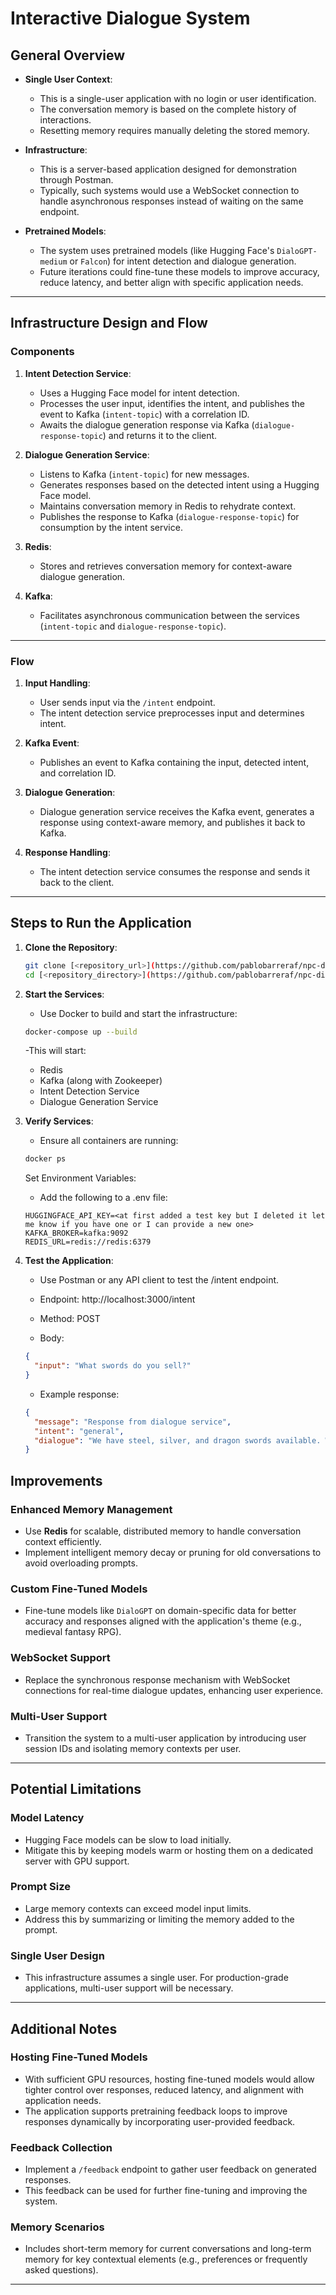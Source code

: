 # **Interactive Dialogue System**

## **General Overview**

- **Single User Context**:

  - This is a single-user application with no login or user identification.
  - The conversation memory is based on the complete history of interactions.
  - Resetting memory requires manually deleting the stored memory.

- **Infrastructure**:

  - This is a server-based application designed for demonstration through Postman.
  - Typically, such systems would use a WebSocket connection to handle asynchronous responses instead of waiting on the same endpoint.

- **Pretrained Models**:
  - The system uses pretrained models (like Hugging Face's `DialoGPT-medium` or `Falcon`) for intent detection and dialogue generation.
  - Future iterations could fine-tune these models to improve accuracy, reduce latency, and better align with specific application needs.

---

## **Infrastructure Design and Flow**

### **Components**

1. **Intent Detection Service**:

   - Uses a Hugging Face model for intent detection.
   - Processes the user input, identifies the intent, and publishes the event to Kafka (`intent-topic`) with a correlation ID.
   - Awaits the dialogue generation response via Kafka (`dialogue-response-topic`) and returns it to the client.

2. **Dialogue Generation Service**:

   - Listens to Kafka (`intent-topic`) for new messages.
   - Generates responses based on the detected intent using a Hugging Face model.
   - Maintains conversation memory in Redis to rehydrate context.
   - Publishes the response to Kafka (`dialogue-response-topic`) for consumption by the intent service.

3. **Redis**:

   - Stores and retrieves conversation memory for context-aware dialogue generation.

4. **Kafka**:
   - Facilitates asynchronous communication between the services (`intent-topic` and `dialogue-response-topic`).

---

### **Flow**

1. **Input Handling**:

   - User sends input via the `/intent` endpoint.
   - The intent detection service preprocesses input and determines intent.

2. **Kafka Event**:

   - Publishes an event to Kafka containing the input, detected intent, and correlation ID.

3. **Dialogue Generation**:

   - Dialogue generation service receives the Kafka event, generates a response using context-aware memory, and publishes it back to Kafka.

4. **Response Handling**:
   - The intent detection service consumes the response and sends it back to the client.

---

## **Steps to Run the Application**

1. **Clone the Repository**:
   ```bash
   git clone [<repository_url>](https://github.com/pablobarreraf/npc-dialogues.git)
   cd [<repository_directory>](https://github.com/pablobarreraf/npc-dialogues.git)
   ```
2. **Start the Services**:

   - Use Docker to build and start the infrastructure:

   ```bash
   docker-compose up --build
   ```

   -This will start:

   - Redis
   - Kafka (along with Zookeeper)
   - Intent Detection Service
   - Dialogue Generation Service

3. **Verify Services**:

   - Ensure all containers are running:

   ```bash
   docker ps
   ```

   Set Environment Variables:

   - Add the following to a .env file:

   ```env
   HUGGINGFACE_API_KEY=<at first added a test key but I deleted it let me know if you have one or I can provide a new one>
   KAFKA_BROKER=kafka:9092
   REDIS_URL=redis://redis:6379
   ```

4. **Test the Application**:

   - Use Postman or any API client to test the /intent endpoint.

   - Endpoint: http://localhost:3000/intent
   - Method: POST
   - Body:

   ```json
   {
     "input": "What swords do you sell?"
   }
   ```

   - Example response:

   ```json
   {
     "message": "Response from dialogue service",
     "intent": "general",
     "dialogue": "We have steel, silver, and dragon swords available. Which one would you like to know more about?"
   }
   ```

## **Improvements**

### **Enhanced Memory Management**

- Use **Redis** for scalable, distributed memory to handle conversation context efficiently.
- Implement intelligent memory decay or pruning for old conversations to avoid overloading prompts.

### **Custom Fine-Tuned Models**

- Fine-tune models like `DialoGPT` on domain-specific data for better accuracy and responses aligned with the application's theme (e.g., medieval fantasy RPG).

### **WebSocket Support**

- Replace the synchronous response mechanism with WebSocket connections for real-time dialogue updates, enhancing user experience.

### **Multi-User Support**

- Transition the system to a multi-user application by introducing user session IDs and isolating memory contexts per user.

---

## **Potential Limitations**

### **Model Latency**

- Hugging Face models can be slow to load initially.
- Mitigate this by keeping models warm or hosting them on a dedicated server with GPU support.

### **Prompt Size**

- Large memory contexts can exceed model input limits.
- Address this by summarizing or limiting the memory added to the prompt.

### **Single User Design**

- This infrastructure assumes a single user. For production-grade applications, multi-user support will be necessary.

---

## **Additional Notes**

### **Hosting Fine-Tuned Models**

- With sufficient GPU resources, hosting fine-tuned models would allow tighter control over responses, reduced latency, and alignment with application needs.
- The application supports pretraining feedback loops to improve responses dynamically by incorporating user-provided feedback.

### **Feedback Collection**

- Implement a `/feedback` endpoint to gather user feedback on generated responses.
- This feedback can be used for further fine-tuning and improving the system.

### **Memory Scenarios**

- Includes short-term memory for current conversations and long-term memory for key contextual elements (e.g., preferences or frequently asked questions).

---

